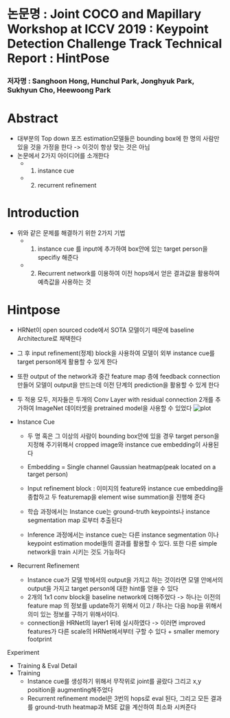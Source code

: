 # 논문명 : Joint COCO and Mapillary Workshop at ICCV 2019 : Keypoint Detection Challenge Track Technical Report : HintPose

### 저자명 : Sanghoon Hong, Hunchul Park, Jonghyuk Park, Sukhyun Cho, Heewoong Park

# Abstract

- 대부분의 Top down 포즈 estimation모델들은 bounding box에 한 명의 사람만 있을 것을 가정을 한다 -> 이것이 항상 맞는 것은 아님
- 논문에서 2가지 아이디어를 소개한다
	- 1. instance cue
	- 2. recurrent refinement

# Introduction
- 위와 같은 문제를 해결하기 위한 2가지 기법
	- 1. instance cue 를 input에 추가하여 box안에 있는 target person을 specifiy 해준다
	- 2. Recurrent network를 이용하여 이전 hops에서 얻은 결과값을 활용하여 예측값을 사용하는 것

# Hintpose
- HRNet이 open sourced code에서 SOTA 모델이기 때문에 baseline Architecture로 채택한다 
- 그 후 input refinement(정제) block을 사용하여 모델이 외부 instance cue를 target person에게 활용할 수 있게 한다
- 또한 output of the network과 중간 feature map 층에 feedback connection 만들어 모델이 output을 만드는데 이전 단계의 prediction을 활용할 수 있게 한다
- 두 적용 모두, 저자들은 두개의 Conv Layer with residual connection 2개를 추가하여 ImageNet 데이터셋을 pretrained model을 사용할 수 있었다
![plot](https://user-images.githubusercontent.com/69032315/147301452-4e4472ab-03c2-40c7-b03e-95b06fe3f0a1.png)

- Instance Cue
	- 두 명 혹은 그 이상의 사람이 bounding box안에 있을 경우 target person을 지정해 주기위해서 cropped image와 instance cue embedding이 사용된다
	- Embedding = Single channel Gaussian heatmap(peak located on a target person)
	- Input refinement block : 이미지의 feature와 instance cue embedding을 종합하고 두 featuremap을 element wise summation을 진행해 준다

	- 학습 과정에서는 Instance cue는 ground-truth keypoints나 instance segmentation map 로부터 추출된다
	- Inference 과정에서는 instance cue는 다른 instance segmentation 이나 keypoint estimation model들의 결과를 활용할 수 있다. 또한 다른 simple network을 train 시키는 것도 가능하다 

- Recurrent Refinement 
	- Instance cue가 모델 밖에서의 output을 가지고 하는 것이라면 모델 안에서의 output을 가지고 target person에 대한 hint를 얻을 수 있다
	- 2개의 1x1 conv block을 baseline network에 더해주었다 -> 하나는 이전의 feature map 의 정보를 update하기 위해서 이고 / 하나는 다음 hop을 위해서 의미 있는 정보를 구하기 위해서이다. 
	- connection을 HRNet의 layer1 뒤에 실시하였다 -> 이러면 improved features가 다른 scale의 HRNet에서부터 구할 수 있다 + smaller memory footprint

Experiment
- Training & Eval Detail
- Training 
	- Instance cue를 생성하기 위해서 무작위로 joint를 골랐다 그리고 x,y position을 augmenting해주었다 
	- Recurrent refinement model은 3번의 hops로 eval 된다, 그리고 모든 결과를 ground-truth heatmap과 MSE 값을 계산하여 최소화 시켜준다


